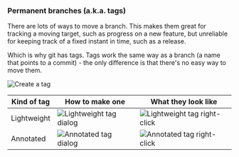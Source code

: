 ### Permanent branches (a.k.a. tags)

There are lots of ways to move a branch.  This makes them great for tracking a moving target, such as progress on a new feature, but unreliable for keeping track of a fixed instant in time, such as a release.

Which is why git has tags.  Tags work the same way as a branch (a name that points to a commit) - the only difference is that there's no easy way to move them.

![Create a tag](Tags_CreateATag.gif)

| Kind of tag | How to make one             | What they look like |
|--           |--                           |--                   |
| Lightweight | ![Lightweight tag dialog](Tags_LightweightDialog.png) | ![Lightweight tag right-click](Tags_LightweightRightClick.png) |
| Annotated   | ![Annotated tag dialog](Tags_AnnotatedDialog.png) | ![Annotated tag right-click](Tags_AnnotatedRightClick.png) |

